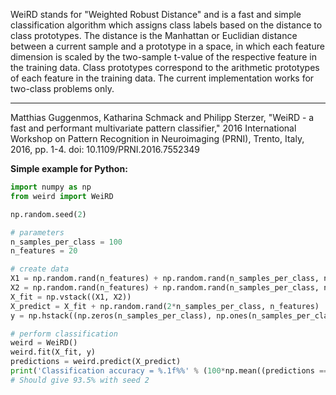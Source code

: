 WeiRD stands for "Weighted Robust Distance" and is a fast and simple classification algorithm
which assigns class labels based on the distance to class prototypes. The distance is the
Manhattan or Euclidian distance between a current sample and a prototype in a space, in which
each feature dimension is scaled by the two-sample t-value of the respective feature in the
training data. Class prototypes correspond to the arithmetic prototypes of each feature in the
training data. The current implementation works for two-class problems only.
__________________________________________________________________________
Matthias Guggenmos, Katharina Schmack and Philipp Sterzer, "WeiRD - a fast and performant
multivariate pattern classifier," 2016 International Workshop on Pattern Recognition in
Neuroimaging (PRNI), Trento, Italy, 2016, pp. 1-4. doi: 10.1109/PRNI.2016.7552349

**Simple example for Python:**

```python
import numpy as np
from weird import WeiRD

np.random.seed(2)

# parameters
n_samples_per_class = 100
n_features = 20

# create data
X1 = np.random.rand(n_features) + np.random.rand(n_samples_per_class, n_features)
X2 = np.random.rand(n_features) + np.random.rand(n_samples_per_class, n_features)
X_fit = np.vstack((X1, X2))
X_predict = X_fit + np.random.rand(2*n_samples_per_class, n_features)
y = np.hstack((np.zeros(n_samples_per_class), np.ones(n_samples_per_class)))

# perform classification
weird = WeiRD()
weird.fit(X_fit, y)
predictions = weird.predict(X_predict)
print('Classification accuracy = %.1f%%' % (100*np.mean((predictions == y))))
# Should give 93.5% with seed 2
```
